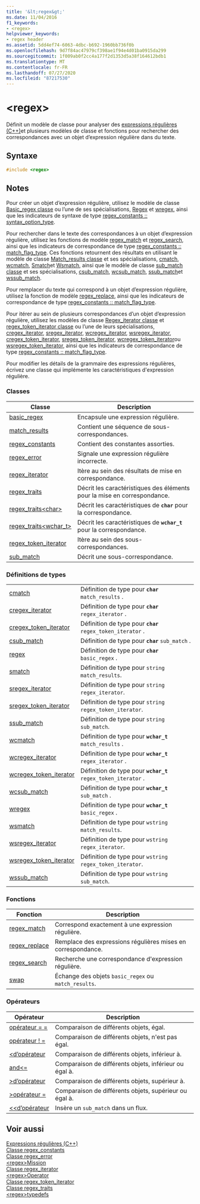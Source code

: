 ```yaml
---
title: '&lt;regex&gt;'
ms.date: 11/04/2016
f1_keywords:
- <regex>
helpviewer_keywords:
- regex header
ms.assetid: 5dd4ef74-6063-4dbc-b692-1960bb736f0b
ms.openlocfilehash: 9d7f84ac47979cf398ae1f94e4d01ba0915da299
ms.sourcegitcommit: 1f009ab0f2cc4a177f2d1353d5a38f164612bdb1
ms.translationtype: MT
ms.contentlocale: fr-FR
ms.lasthandoff: 07/27/2020
ms.locfileid: "87217530"
---
```

# <a name="ltregexgt"></a>&lt;regex&gt;

Définit un modèle de classe pour analyser des [expressions régulières (C++)](../standard-library/regular-expressions-cpp.md)et plusieurs modèles de classe et fonctions pour rechercher des correspondances avec un objet d’expression régulière dans du texte.

## <a name="syntax"></a>Syntaxe

```cpp
#include <regex>
```

## <a name="remarks"></a>Notes

Pour créer un objet d’expression régulière, utilisez le modèle de classe [Basic_regex classe](../standard-library/basic-regex-class.md) ou l’une de ses spécialisations, [Regex](../standard-library/regex-typedefs.md#regex) et [wregex](../standard-library/regex-typedefs.md#wregex), ainsi que les indicateurs de syntaxe de type [regex_constants :: syntax_option_type](../standard-library/regex-constants-class.md#syntax_option_type).

Pour rechercher dans le texte des correspondances à un objet d’expression régulière, utilisez les fonctions de modèle [regex_match](../standard-library/regex-functions.md#regex_match) et [regex_search](../standard-library/regex-functions.md#regex_search), ainsi que les indicateurs de correspondance de type [regex_constants :: match_flag_type](../standard-library/regex-constants-class.md#match_flag_type). Ces fonctions retournent des résultats en utilisant le modèle de classe [Match_results classe](../standard-library/match-results-class.md) et ses spécialisations, [cmatch](../standard-library/regex-typedefs.md#cmatch), [wcmatch](../standard-library/regex-typedefs.md#wcmatch), [Smatch](../standard-library/regex-typedefs.md#smatch)et [Wsmatch](../standard-library/regex-typedefs.md#wsmatch), ainsi que le modèle de classe [sub_match classe](../standard-library/sub-match-class.md) et ses spécialisations, [csub_match](../standard-library/regex-typedefs.md#csub_match), [wcsub_match](../standard-library/regex-typedefs.md#wcsub_match), [ssub_match](../standard-library/regex-typedefs.md#ssub_match)et [wssub_match](../standard-library/regex-typedefs.md#wssub_match).

Pour remplacer du texte qui correspond à un objet d’expression régulière, utilisez la fonction de modèle [regex_replace](../standard-library/regex-functions.md#regex_replace), ainsi que les indicateurs de correspondance de type [regex_constants :: match_flag_type](../standard-library/regex-constants-class.md#match_flag_type).

Pour itérer au sein de plusieurs correspondances d’un objet d’expression régulière, utilisez les modèles de classe [Regex_iterator classe](../standard-library/regex-iterator-class.md) et [regex_token_iterator classe](../standard-library/regex-token-iterator-class.md) ou l’une de leurs spécialisations, [cregex_iterator](../standard-library/regex-typedefs.md#cregex_iterator), [sregex_iterator](../standard-library/regex-typedefs.md#sregex_iterator), [wcregex_iterator](../standard-library/regex-typedefs.md#wcregex_iterator), [wsregex_iterator](../standard-library/regex-typedefs.md#wsregex_iterator), [cregex_token_iterator](../standard-library/regex-typedefs.md#cregex_token_iterator), [sregex_token_iterator](../standard-library/regex-typedefs.md#sregex_token_iterator), [wcregex_token_iterator](../standard-library/regex-typedefs.md#wcregex_token_iterator)ou [wsregex_token_iterator](../standard-library/regex-typedefs.md#wsregex_token_iterator), ainsi que les indicateurs de correspondance de type [regex_constants :: match_flag_type](../standard-library/regex-constants-class.md#match_flag_type).

Pour modifier les détails de la grammaire des expressions régulières, écrivez une classe qui implémente les caractéristiques d'expression régulière.

### <a name="classes"></a>Classes

|Classe|Description|
|-|-|
|[basic_regex](../standard-library/basic-regex-class.md)|Encapsule une expression régulière.|
|[match_results](../standard-library/match-results-class.md)|Contient une séquence de sous-correspondances.|
|[regex_constants](../standard-library/regex-constants-class.md)|Contient des constantes assorties.|
|[regex_error](../standard-library/regex-error-class.md)|Signale une expression régulière incorrecte.|
|[regex_iterator](../standard-library/regex-iterator-class.md)|Itère au sein des résultats de mise en correspondance.|
|[regex_traits](../standard-library/regex-traits-class.md)|Décrit les caractéristiques des éléments pour la mise en correspondance.|
|[regex_traits\<char>](../standard-library/regex-traits-char-class.md)|Décrit les caractéristiques de **`char`** pour la correspondance.|
|[regex_traits<wchar_t>](../standard-library/regex-traits-wchar-t-class.md)|Décrit les caractéristiques de **`wchar_t`** pour la correspondance.|
|[regex_token_iterator](../standard-library/regex-token-iterator-class.md)|Itère au sein des sous-correspondances.|
|[sub_match](../standard-library/sub-match-class.md)|Décrit une sous-correspondance.|

### <a name="type-definitions"></a>Définitions de types

|||
|-|-|
|[cmatch](../standard-library/regex-typedefs.md#cmatch)|Définition de type pour **`char`** `match_results` .|
|[cregex_iterator](../standard-library/regex-typedefs.md#cregex_iterator)|Définition de type pour **`char`** `regex_iterator` .|
|[cregex_token_iterator](../standard-library/regex-typedefs.md#cregex_token_iterator)|Définition de type pour **`char`** `regex_token_iterator` .|
|[csub_match](../standard-library/regex-typedefs.md#csub_match)|Définition de type pour **`char`** `sub_match` .|
|[regex](../standard-library/regex-typedefs.md#regex)|Définition de type pour **`char`** `basic_regex` .|
|[smatch](../standard-library/regex-typedefs.md#smatch)|Définition de type pour `string` `match_results`.|
|[sregex_iterator](../standard-library/regex-typedefs.md#sregex_iterator)|Définition de type pour `string` `regex_iterator`.|
|[sregex_token_iterator](../standard-library/regex-typedefs.md#sregex_token_iterator)|Définition de type pour `string` `regex_token_iterator`.|
|[ssub_match](../standard-library/regex-typedefs.md#ssub_match)|Définition de type pour `string` `sub_match`.|
|[wcmatch](../standard-library/regex-typedefs.md#wcmatch)|Définition de type pour **`wchar_t`** `match_results` .|
|[wcregex_iterator](../standard-library/regex-typedefs.md#wcregex_iterator)|Définition de type pour **`wchar_t`** `regex_iterator` .|
|[wcregex_token_iterator](../standard-library/regex-typedefs.md#wcregex_token_iterator)|Définition de type pour **`wchar_t`** `regex_token_iterator` .|
|[wcsub_match](../standard-library/regex-typedefs.md#wcsub_match)|Définition de type pour **`wchar_t`** `sub_match` .|
|[wregex](../standard-library/regex-typedefs.md#wregex)|Définition de type pour **`wchar_t`** `basic_regex` .|
|[wsmatch](../standard-library/regex-typedefs.md#wsmatch)|Définition de type pour `wstring` `match_results`.|
|[wsregex_iterator](../standard-library/regex-typedefs.md#wsregex_iterator)|Définition de type pour `wstring` `regex_iterator`.|
|[wsregex_token_iterator](../standard-library/regex-typedefs.md#wsregex_token_iterator)|Définition de type pour `wstring` `regex_token_iterator`.|
|[wssub_match](../standard-library/regex-typedefs.md#wssub_match)|Définition de type pour `wstring` `sub_match`.|

### <a name="functions"></a>Fonctions

|Fonction|Description|
|-|-|
|[regex_match](../standard-library/regex-functions.md#regex_match)|Correspond exactement à une expression régulière.|
|[regex_replace](../standard-library/regex-functions.md#regex_replace)|Remplace des expressions régulières mises en correspondance.|
|[regex_search](../standard-library/regex-functions.md#regex_search)|Recherche une correspondance d'expression régulière.|
|[swap](../standard-library/regex-functions.md#swap)|Échange des objets `basic_regex` ou `match_results`.|

### <a name="operators"></a>Opérateurs

|Opérateur|Description|
|-|-|
|[opérateur = =](../standard-library/regex-operators.md#op_eq_eq)|Comparaison de différents objets, égal.|
|[opérateur ! =](../standard-library/regex-operators.md#op_neq)|Comparaison de différents objets, n'est pas égal.|
|[<d’opérateur](../standard-library/regex-operators.md#op_lt)|Comparaison de différents objets, inférieur à.|
|[and\<=](../standard-library/regex-operators.md#op_gt_eq)|Comparaison de différents objets, inférieur ou égal à.|
|[>d’opérateur](../standard-library/regex-operators.md#op_gt)|Comparaison de différents objets, supérieur à.|
|[>opérateur =](../standard-library/regex-operators.md#op_gt_eq)|Comparaison de différents objets, supérieur ou égal à.|
|[<<d’opérateur](../standard-library/regex-operators.md#op_lt_lt)|Insère un `sub_match` dans un flux.|

## <a name="see-also"></a>Voir aussi

[Expressions régulières (C++)](../standard-library/regular-expressions-cpp.md)\
[Classe regex_constants](../standard-library/regex-constants-class.md)\
[Classe regex_error](../standard-library/regex-error-class.md)\
[\<regex>Mission](../standard-library/regex-functions.md)\
[Classe regex_iterator](../standard-library/regex-iterator-class.md)\
[\<regex>Operator](../standard-library/regex-operators.md)\
[Classe regex_token_iterator](../standard-library/regex-token-iterator-class.md)\
[Classe regex_traits](../standard-library/regex-traits-class.md)\
[\<regex>typedefs](../standard-library/regex-typedefs.md)
